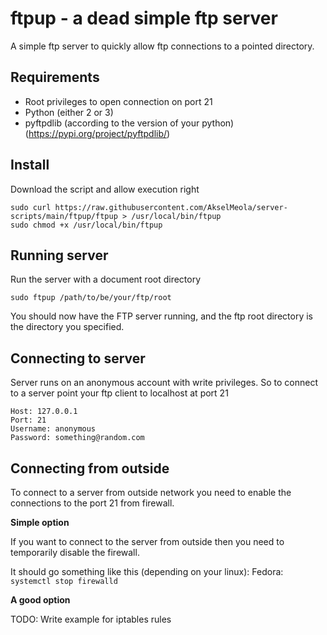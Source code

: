 # ftpup - a dead simple ftp server

A simple ftp server to quickly allow ftp connections to a pointed directory. 

## Requirements

- Root privileges to open connection on port 21
- Python (either 2 or 3)
- pyftpdlib (according to the version of your python) (https://pypi.org/project/pyftpdlib/)


## Install

Download the script and allow execution right

```
sudo curl https://raw.githubusercontent.com/AkselMeola/server-scripts/main/ftpup/ftpup > /usr/local/bin/ftpup
sudo chmod +x /usr/local/bin/ftpup
```

## Running server

Run the server with a document root directory
```
sudo ftpup /path/to/be/your/ftp/root
```

You should now have the FTP server running, and the ftp root directory is the directory you specified. 

## Connecting to server

Server runs on an anonymous account with write privileges. 
So to connect to a server point your ftp client to localhost at port 21

```
Host: 127.0.0.1
Port: 21
Username: anonymous
Password: something@random.com
```

## Connecting from outside

To connect to a server from outside network you need to enable the connections to the port 21 from firewall. 

**Simple option**

If you want to connect to the server from outside then you need to temporarily disable the firewall. 

It should go something like this (depending on your linux):
Fedora: `systemctl stop firewalld`

**A good option**

TODO: Write example for iptables rules
